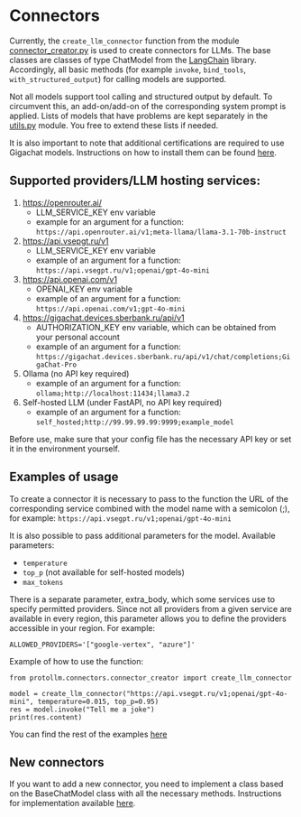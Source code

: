 # Connectors

Currently, the `create_llm_connector` function from the module [connector_creator.py](connector_creator.py) is used to
create connectors for LLMs. The base classes are classes of type ChatModel from the 
[LangChain](https://python.langchain.com/docs/introduction/) library. Accordingly, all basic methods (for example
`invoke`, `bind_tools`, `with_structured_output`) for calling models
are supported.

Not all models support tool calling and structured output by default. To circumvent this, an add-on/add-on of the
corresponding system prompt is applied. Lists of models that have problems are kept separately in the
[utils.py](utils.py) module. You free to extend these lists if needed.

It is also important to note that additional certifications are required to use Gigachat models. Instructions on how to
install them can be found [here](https://developers.sber.ru/docs/ru/gigachat/certificates).

## Supported providers/LLM hosting services:
1. https://openrouter.ai/
   - LLM_SERVICE_KEY env variable
   - example for an argument for a function: `https://api.openrouter.ai/v1;meta-llama/llama-3.1-70b-instruct`
2. https://api.vsepgt.ru/v1
   - LLM_SERVICE_KEY env variable
   - example of an argument for a function: `https://api.vsegpt.ru/v1;openai/gpt-4o-mini`
3. https://api.openai.com/v1
   - OPENAI_KEY env variable
   - example of an argument for a function: `https://api.openai.com/v1;gpt-4o-mini`
4. https://gigachat.devices.sberbank.ru/api/v1
   - AUTHORIZATION_KEY env variable, which can be obtained from your personal account
   - example of an argument for a function: `https://gigachat.devices.sberbank.ru/api/v1/chat/completions;GigaChat-Pro`
5. Ollama (no API key required)
   - example of an argument for a function: `ollama;http://localhost:11434;llama3.2`
6. Self-hosted LLM (under FastAPI, no API key required)
   - example of an argument for a function: `self_hosted;http://99.99.99.99:9999;example_model`

Before use, make sure that your config file has the necessary API key or set it in the environment yourself.

## Examples of usage

To create a connector it is necessary to pass to the function the URL of the corresponding service combined with the
model name with a semicolon (;), for example: `https://api.vsegpt.ru/v1;openai/gpt-4o-mini`

It is also possible to pass additional parameters for the model.  Available parameters:
- `temperature`
- `top_p` (not available for self-hosted models)
- `max_tokens`

There is a separate parameter, extra_body, which some services use to specify permitted providers. Since not all providers from a given service are available in every region, this parameter allows you to define the providers accessible in your region.
For example:
```codeblock
ALLOWED_PROVIDERS='["google-vertex", "azure"]'
```

Example of how to use the function:
```codeblock
from protollm.connectors.connector_creator import create_llm_connector

model = create_llm_connector("https://api.vsegpt.ru/v1;openai/gpt-4o-mini", temperature=0.015, top_p=0.95)
res = model.invoke("Tell me a joke")
print(res.content)
```
You can find the rest of the examples [here](https://github.com/ITMO-NSS-team/ProtoLLM/tree/main/examples/connector_creator_usage_examples.py)

## New connectors

If you want to add a new connector, you need to implement a class based on the BaseChatModel class with all the
necessary methods. Instructions for implementation available 
[here](https://python.langchain.com/docs/how_to/custom_chat_model/).


